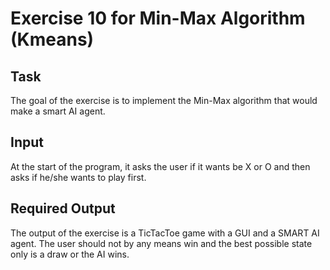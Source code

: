 # Exercise 10 for Min-Max Algorithm (Kmeans)

## Task
The goal of the exercise is to implement the Min-Max algorithm that would make a smart AI agent.

## Input
At the start of the program, it asks the user if it wants be X or O and then asks if he/she wants to play first.

## Required Output
The output of the exercise is a TicTacToe game with a GUI and a SMART AI agent. The user should not by any means win and the best possible state only is a draw or the AI wins.


